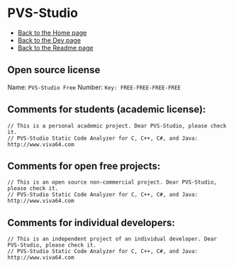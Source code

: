 # PVS-Studio

- [Back to the Home page](../../README.md)
- [Back to the Dev page](../README.md)
- [Back to the Readme page](README.md)

## Open source license
Name: `PVS-Studio Free`
Number: `Key: FREE-FREE-FREE-FREE`

## Comments for students (academic license):
```
// This is a personal academic project. Dear PVS-Studio, please check it.
// PVS-Studio Static Code Analyzer for C, C++, C#, and Java: http://www.viva64.com
```

## Comments for open free projects:
```
// This is an open source non-commercial project. Dear PVS-Studio, please check it.
// PVS-Studio Static Code Analyzer for C, C++, C#, and Java: http://www.viva64.com
```

## Comments for individual developers:
```
// This is an independent project of an individual developer. Dear PVS-Studio, please check it.
// PVS-Studio Static Code Analyzer for C, C++, C#, and Java: http://www.viva64.com
```

